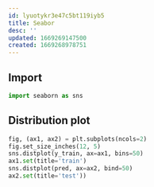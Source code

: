 ```yaml
---
id: lyuotykr3e47c5bt119iyb5
title: Seabor
desc: ''
updated: 1669269147500
created: 1669268978751
---
```


## Import

```python
import seaborn as sns
```

## Distribution plot

```python
fig, (ax1, ax2) = plt.subplots(ncols=2)
fig.set_size_inches(12, 5)
sns.distplot(y_train, ax=ax1, bins=50)
ax1.set(title='train')
sns.distplot(pred, ax=ax2, bind=50)
ax2.set(title='test'))
```